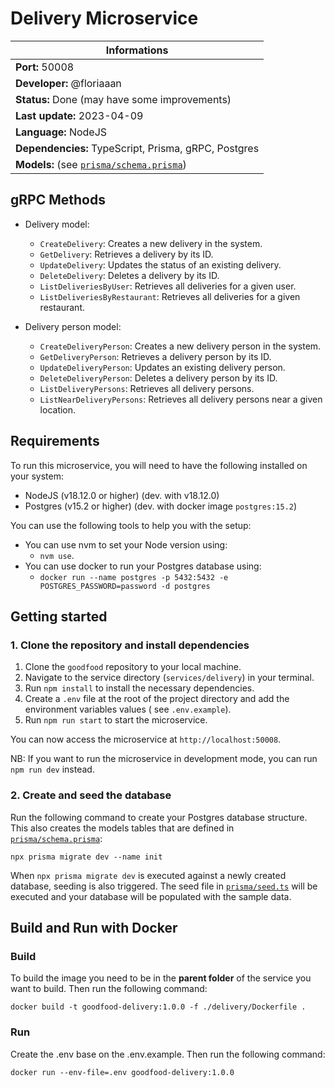 # Delivery Microservice

| Informations                                                       |
| ------------------------------------------------------------------ |
| **Port:** 50008                                                    |
| **Developer:** @floriaaan                                          |
| **Status:** Done (may have some improvements)                      |
| **Last update:** 2023-04-09                                        |
| **Language:** NodeJS                                               |
| **Dependencies:** TypeScript, Prisma, gRPC, Postgres               |
| **Models:** (see [`prisma/schema.prisma`](./prisma/schema.prisma)) |

## gRPC Methods

- Delivery model:

  - `CreateDelivery`: Creates a new delivery in the system.
  - `GetDelivery`: Retrieves a delivery by its ID.
  - `UpdateDelivery`: Updates the status of an existing delivery.
  - `DeleteDelivery`: Deletes a delivery by its ID.
  - `ListDeliveriesByUser`: Retrieves all deliveries for a given user.
  - `ListDeliveriesByRestaurant`: Retrieves all deliveries for a given restaurant.

- Delivery person model:
  - `CreateDeliveryPerson`: Creates a new delivery person in the system.
  - `GetDeliveryPerson`: Retrieves a delivery person by its ID.
  - `UpdateDeliveryPerson`: Updates an existing delivery person.
  - `DeleteDeliveryPerson`: Deletes a delivery person by its ID.
  - `ListDeliveryPersons`: Retrieves all delivery persons.
  - `ListNearDeliveryPersons`: Retrieves all delivery persons near a given location.

## Requirements

To run this microservice, you will need to have the following installed on your system:

- NodeJS (v18.12.0 or higher) (dev. with v18.12.0)
- Postgres (v15.2 or higher) (dev. with docker image `postgres:15.2`)

You can use the following tools to help you with the setup:

- You can use nvm to set your Node version using:
  - `nvm use`.
- You can use docker to run your Postgres database using:
  - `docker run --name postgres -p 5432:5432 -e POSTGRES_PASSWORD=password -d postgres`

## Getting started

### 1. Clone the repository and install dependencies

1. Clone the `goodfood` repository to your local machine.
2. Navigate to the service directory (`services/delivery`) in your terminal.
3. Run `npm install` to install the necessary dependencies.
4. Create a `.env` file at the root of the project directory and add the environment variables values (
   see `.env.example`).
5. Run `npm run start` to start the microservice.

You can now access the microservice at `http://localhost:50008`.

NB: If you want to run the microservice in development mode, you can run `npm run dev` instead.

### 2. Create and seed the database

Run the following command to create your Postgres database structure. This also creates the models tables that are
defined in [`prisma/schema.prisma`](./prisma/schema.prisma):

```
npx prisma migrate dev --name init
```

When `npx prisma migrate dev` is executed against a newly created database, seeding is also triggered. The seed file
in [`prisma/seed.ts`](./prisma/seed.ts) will be executed and your database will be populated with the sample data.

## Build and Run with Docker

### Build

To build the image you need to be in the **parent folder** of the service you want to build. Then run the following
command:

```
docker build -t goodfood-delivery:1.0.0 -f ./delivery/Dockerfile .
```

### Run

Create the .env base on the .env.example. Then run the following command:

```
docker run --env-file=.env goodfood-delivery:1.0.0
```
